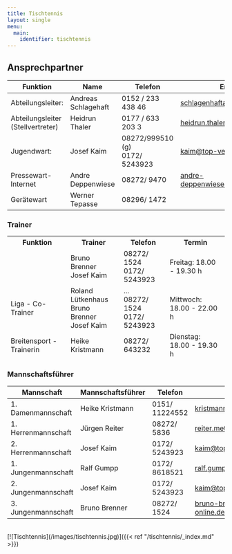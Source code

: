 ```yaml
---
title: Tischtennis
layout: single
menu:
  main:
    identifier: tischtennis
---
```


## Ansprechpartner

<table>
<thead> 
<tr>
<th>Funktion</th> <th>Name</th> <th>Telefon</th><th>Email</th>
</tr>
</thead>
<tbody>
<tr class="odd">
<td>Abteilungsleiter:</td>
<td>Andreas Schlagehaft<br></td>
<td>0152 / 233 438 46<br></td>
<td><a title="Mail an Herrn Andreas Schlagenhaft" href="mailto:schlagenhafta@protonmail.ch">schlagenhafta@protonmail.ch</a><br></td>
</tr>
<tr class="even">
<td>Abteilungsleiter<br>(Stellvertreter)</td>
<td>Heidrun Thaler<br></td>
<td>0177 / 633 203 3<br></td>
<td><a title="Mail an Frau Heidrun Thaler" href="mailto:heidrun.thaler@gmx.de">heidrun.thaler@gmx.de</a></td>
</tr>
<tr class="odd">
<td>Jugendwart:<br></td>
<td>Josef Kaim</td>
<td>08272/999510 (g)<br>0172/ 5243923</td>
<td><a title="Mail an Herrn Josef Kaim" href="mailto:kaim@top-vers.de">kaim@top-vers.de</a></td>
</tr>
<tr class="even">
<td>Pressewart-Internet</td>
<td>Andre Deppenwiese</td>
<td>08272/ 9470<br></td>
<td><a title="Mail an Herrn Andre Deppenwiese" href="mailto:andre-deppenwiese@online.de">andre-deppenwiese@online.de</a><br></td>
</tr>
<tr class="odd">
<td>Gerätewart</td>
<td>Werner Tepasse</td>
<td>08296/ 1472</td>
<td></td>
</tr>
</tbody>
</table>

###  Trainer

<table>
<thead> 
<tr>
<th>Funktion</th><th>Trainer</th><th>Telefon</th><th>Termin<br></th>
</tr>
<tr class="even">
<td></td>
<td>Bruno Brenner<br>Josef Kaim</td>
<td>08272/ 1524<br>0172/ 5243923</td>
<td>Freitag: 18.00 - 19.30 h</td>
</tr>
<tr class="odd">
<td>Liga - Co-Trainer</td>
<td>Roland Lütkenhaus<br>Bruno Brenner<br>Josef Kaim</td>
<td>...<br>08272/ 1524<br>0172/ 5243923</td>
<td>Mittwoch: 18.00 - 22.00 h<br></td>
</tr>
<tr class="even">
<td>Breitensport - Trainerin</td>
<td>Heike Kristmann</td>
<td>08272/ 643232</td>
<td>Dienstag: 18.00 - 19.30 h</td>
</tr>
</thead> 
<tbody>
</tbody>
</table>

### Mannschaftsführer

<table>
<thead>
<tr>
<th>Mannschaft</th><th>Mannschaftsführer</th><th>Telefon</th></th><th>Email</th>
</tr>
</thead> 
<tbody>
<tr class="even">
<td>1. Damenmannschaft<br></td>
<td>Heike Kristmann<br></td>
<td>0151/ 11224552<br></td>
<td><a title="Mail an Frau Heike Kristmann" href="mailto:kristmann@onlinehome.de">kristmann@onlinehome.de</a></td>
</tr>
<tr class="odd">
<td>1. Herrenmannschaft</td>
<td>Jürgen Reiter<br></td>
<td>08272/ 5836<br></td>
<td><a title="Mail an Herrn Jürgen Reiter" href="mailto:reiter.metall@gmx.de">reiter.metall@gmx.de</a></td>
</tr>
<tr class="even">
<td>2. Herrenmannschaft</td>
<td>Josef Kaim</td>
<td>0172/ 5243923</td>
<td><a title="Mail an Herrn Josef Kaim" href="mailto:kaim@top-vers.de">kaim@top-vers.de</a></td>
</tr>
<tr class="odd">
<td>1. Jungenmannschaft</td>
<td>Ralf Gumpp<br></td>
<td>0172/ 8618521<br></td>
<td><a title="Mial an Herrn Ralf Gumpp" href="mailto:ralf.gumpp@zeppelin.com">ralf.gumpp@zeppelin.com</a></td>
</tr>
<tr class="odd">
<td>2. Jungenmannschaft</td>
<td>Josef Kaim<br></td>
<td>0172/ 5243923</td>
<td><a title="Mail an Herrn Josef Kaim" href="mailto:kaim@top-vers.de">kaim@top-vers.de</a></td>
</tr>
<tr class="even">
<td>3. Jungenmannschaft</td>
<td>Bruno Brenner<br></td>
<td>08272/ 1524</td>
<td><a title="Mail an Herrn Bruno Brenner" href="mailto:bruno-brenner@t-online.de">bruno-brenner@t-online.de</a></td>
</tr>
</tbody>
</table>
<br>
[![Tischtennis](/images/tischtennis.jpg)]({{< ref "/tischtennis/_index.md" >}})

